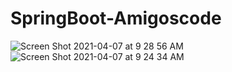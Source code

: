 # SpringBoot-Amigoscode
![Screen Shot 2021-04-07 at 9 28 56 AM](https://user-images.githubusercontent.com/12241954/113878400-8dc7e900-9787-11eb-9c73-774a23e26853.png)
![Screen Shot 2021-04-07 at 9 24 34 AM](https://user-images.githubusercontent.com/12241954/113878414-902a4300-9787-11eb-9cd5-6df77d6ed1d2.png)
